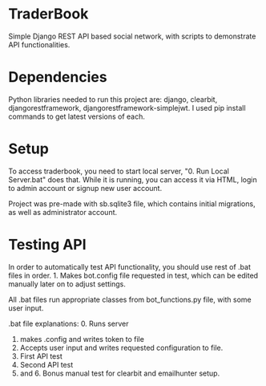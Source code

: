 # TraderBook
Simple Django REST API based social network, with scripts to demonstrate API functionalities.

# Dependencies
Python libraries needed to run this project are: django, clearbit, djangorestframework, djangorestframework-simplejwt. I used pip install commands to get latest versions of each.

# Setup
To access traderbook, you need to start local server, "0. Run Local Server.bat" does that. While it is running, you can access it via HTML, login to admin account or signup new user account.

Project was pre-made with sb.sqlite3 file, which contains initial migrations, as well as administrator account.

# Testing API
In order to automatically test API functionality, you should use rest of .bat files in order. 1. Makes bot.config file requested in test, which can be edited manually later on to adjust settings.

All .bat files run appropriate classes from bot_functions.py file, with some user input.

.bat file explanations:
0. Runs server
1. makes .config and writes token to file
2. Accepts user input and writes requested configuration to file.
3. First API test
4. Second API test
5. and 6. Bonus manual test for clearbit and emailhunter setup.
